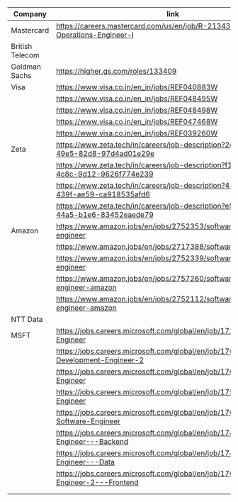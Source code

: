 
| Company         | link                                                                                     | Reference      | Status |
| --------------- | ---------------------------------------------------------------------------------------- | -------------- | ------ |
| Mastercard      | https://careers.mastercard.com/us/en/job/R-213433/Enterprise-Operations-Engineer-I       | Rishabh???     |        |
| British Telecom |                                                                                          | Rishi Saraswat |        |
| Goldman Sachs   | https://higher.gs.com/roles/133409                                                       | Rishabh        |        |
| Visa            | https://www.visa.co.in/en_in/jobs/REF040883W                                             | Rishabh        |        |
|                 | https://www.visa.co.in/en_in/jobs/REF048495W                                             |                |        |
|                 | https://www.visa.co.in/en_in/jobs/REF048498W                                             |                |        |
|                 | https://www.visa.co.in/en_in/jobs/REF047468W                                             |                |        |
|                 | https://www.visa.co.in/en_in/jobs/REF039260W                                             |                |        |
| Zeta            | https://www.zeta.tech/in/careers/job-description?2e9dbd48-cefd-49e5-82d8-97d4ad01e29e    | Rishabh        |        |
|                 | https://www.zeta.tech/in/careers/job-description?f173c3aa-80c3-4c8c-9d12-9626f774e239    |                |        |
|                 | https://www.zeta.tech/in/careers/job-description?41a151dd-457e-439f-ae59-ca918535afd6    |                |        |
|                 | https://www.zeta.tech/in/careers/job-description?e5a3aec2-6eaf-44a5-b1e6-83452eaede79    |                |        |
| Amazon          | https://www.amazon.jobs/en/jobs/2752353/software-development-engineer                    | Rishabh        |        |
|                 | https://www.amazon.jobs/en/jobs/2717388/software-dev-engineer                            |                |        |
|                 | https://www.amazon.jobs/en/jobs/2752339/software-development-engineer                    |                |        |
|                 | https://www.amazon.jobs/en/jobs/2757260/software-development-engineer-amazon             |                |        |
|                 | https://www.amazon.jobs/en/jobs/2752112/software-development-engineer-amazon             |                |        |
| NTT Data        |                                                                                          | Mukut          |        |
| MSFT            | https://jobs.careers.microsoft.com/global/en/job/1727031/Software-Engineer               | Mukut          |        |
|                 | https://jobs.careers.microsoft.com/global/en/job/1769278/Software-Development-Engineer-2 |                |        |
|                 | https://jobs.careers.microsoft.com/global/en/job/1767451/Software-Engineer               |                |        |
|                 | https://jobs.careers.microsoft.com/global/en/job/1754610/Software-Engineer               |                |        |
|                 | https://jobs.careers.microsoft.com/global/en/job/1768982/Senior-Software-Engineer        |                |        |
|                 | https://jobs.careers.microsoft.com/global/en/job/1744674/Software-Engineer---Backend     |                |        |
|                 | https://jobs.careers.microsoft.com/global/en/job/1744715/Software-Engineer---Data        |                |        |
|                 | https://jobs.careers.microsoft.com/global/en/job/1766348/Software-Engineer-2---Frontend  |                |        |
|                 |                                                                                          |                |        |
|                 |                                                                                          |                |        |
